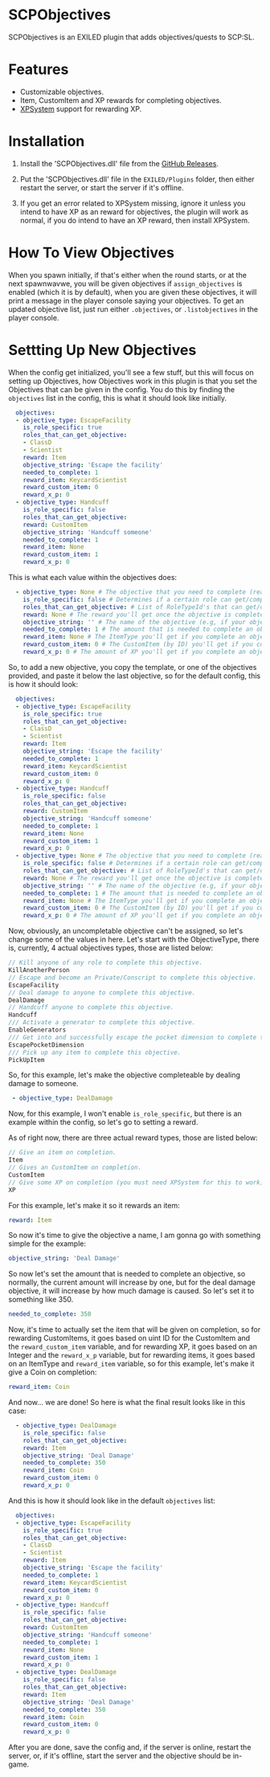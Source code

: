 # SCPObjectives
SCPObjectives is an EXILED plugin that adds objectives/quests to SCP:SL.

# Features
- Customizable objectives.
- Item, CustomItem and XP rewards for completing objectives.
- [XPSystem](https://github.com/RowpannSCP/XP) support for rewarding XP.

# Installation

1. Install the 'SCPObjectives.dll' file from the [GitHub Releases](https://github.com/kadotcom/SCPObjectives/releases/latest).

2. Put the 'SCPObjectives.dll' file in the ```EXILED/Plugins``` folder, then either restart the server, or start the server if it's offline.

3. If you get an error related to XPSystem missing, ignore it unless you intend to have XP as an reward for objectives, the plugin will work as normal, if you do intend to have an XP reward, then install XPSystem.

# How To View Objectives
When you spawn initially, if that's either when the round starts, or at the next spawnwavwe, you will be given objectives if ```assign_objectives``` is enabled (which it is by default), when you are given these objectives, it will print a message in the player console saying your objectives. To get an updated objective list, just run either ```.objectives```, or ```.listobjectives``` in the player console.

# Settting Up New Objectives
When the config get initialized, you'll see a few stuff, but this will focus on setting up Objectives, how Objectives work in this plugin is that you set the Objectives that can be given in the config. You do this by finding the ```objectives``` list in the config, this is what it should look like initially.
```yaml
  objectives:
  - objective_type: EscapeFacility
    is_role_specific: true
    roles_that_can_get_objective:
    - ClassD
    - Scientist
    reward: Item
    objective_string: 'Escape the facility'
    needed_to_complete: 1
    reward_item: KeycardScientist
    reward_custom_item: 0
    reward_x_p: 0
  - objective_type: Handcuff
    is_role_specific: false
    roles_that_can_get_objective: 
    reward: CustomItem
    objective_string: 'Handcuff someone'
    needed_to_complete: 1
    reward_item: None
    reward_custom_item: 1
    reward_x_p: 0
```
This is what each value within the objectives does:
```yaml
  - objective_type: None # The objective that you need to complete (read below for each ObjectiveType)
    is_role_specific: false # Determines if a certain role can get/complete the objective.
    roles_that_can_get_objective: # List of RoleTypeId's that can get/complete the objective if is_role_specific' is enabled.
    reward: None # The reward you'll get once the objective is completed (read below for each RewardType)
    objective_string: '' # The name of the objective (e.g, if your objective is on escaping, you can call it something like 'Escape The Facility')
    needed_to_complete: 1 # The amount that is needed to complete an objective.
    reward_item: None # The ItemType you'll get if you complete an objective
    reward_custom_item: 0 # The CustomItem (by ID) you'll get if you complete an objective
    reward_x_p: 0 # The amount of XP you'll get if you complete an objective.
```
So, to add a new objective, you copy the template, or one of the objectives provided, and paste it below the last objective, so for the default config, this is how it should look:
```yaml
  objectives:
  - objective_type: EscapeFacility
    is_role_specific: true
    roles_that_can_get_objective:
    - ClassD
    - Scientist
    reward: Item
    objective_string: 'Escape the facility'
    needed_to_complete: 1
    reward_item: KeycardScientist
    reward_custom_item: 0
    reward_x_p: 0
  - objective_type: Handcuff
    is_role_specific: false
    roles_that_can_get_objective: 
    reward: CustomItem
    objective_string: 'Handcuff someone'
    needed_to_complete: 1
    reward_item: None
    reward_custom_item: 1
    reward_x_p: 0
  - objective_type: None # The objective that you need to complete (read below for each ObjectiveType)
    is_role_specific: false # Determines if a certain role can get/complete the objective.
    roles_that_can_get_objective: # List of RoleTypeId's that can get/complete the objective if is_role_specific' is enabled.
    reward: None # The reward you'll get once the objective is completed (read below for each RewardType)
    objective_string: '' # The name of the objective (e.g, if your objective is on escaping, you can call it something like 'Escape The Facility')
    needed_to_complete: 1 # The amount that is needed to complete an objective.
    reward_item: None # The ItemType you'll get if you complete an objective
    reward_custom_item: 0 # The CustomItem (by ID) you'll get if you complete an objective
    reward_x_p: 0 # The amount of XP you'll get if you complete an objective.
```
Now, obviously, an uncompletable objective can't be assigned, so let's change some of the values in here. Let's start with the ObjectiveType, there is, currently, 4 actual objectives types, those are listed below:
```csharp
// Kill anyone of any role to complete this objective.
KillAnotherPerson
// Escape and become an Private/Conscript to complete this objective.
EscapeFacility
// Deal damage to anyone to complete this objective.
DealDamage
// Handcuff anyone to complete this objective.
Handcuff
/// Activate a generator to complete this objective.
EnableGenerators
/// Get into and successfully escape the pocket dimension to complete this objective.
EscapePocketDimension
/// Pick up any item to complete this objective.
PickUpItem
```
So, for this example, let's make the objective completeable by dealing damage to someone.
```yaml
 - objective_type: DealDamage
```
Now, for this example, I won't enable ```is_role_specific```, but there is an example within the config, so let's go to setting a reward.

As of right now, there are three actual reward types, those are listed below:
```csharp
// Give an item on completion.
Item
// Gives an CustomItem on completion.
CustomItem
// Give some XP on completion (you must need XPSystem for this to work)
XP
```
For this example, let's make it so it rewards an item:
```yaml
reward: Item
```
So now it's time to give the objective a name, I am gonna go with something simple for the example:
```yaml
objective_string: 'Deal Damage'
```
So now let's set the amount that is needed to complete an objective, so normally, the current amount will increase by one, but for the deal damage objective, it will increase by how much damage is caused. So let's set it to something like 350.
```yaml
needed_to_complete: 350
```
Now, it's time to actually set the item that will be given on completion, so for rewarding CustomItems, it goes based on uint ID for the CustomItem and the ```reward_custom_item``` variable, and for rewarding XP, it goes based on an Integer and the ```reward_x_p``` variable, but for rewarding items, it goes based on an ItemType and ```reward_item``` variable, so for this example, let's make it give a Coin on completion:
```yaml
reward_item: Coin
```
And now... we are done! So here is what the final result looks like in this case:
```yaml
  - objective_type: DealDamage
    is_role_specific: false
    roles_that_can_get_objective: 
    reward: Item
    objective_string: 'Deal Damage'
    needed_to_complete: 350
    reward_item: Coin
    reward_custom_item: 0
    reward_x_p: 0
```
And this is how it should look like in the default ```objectives``` list:
```yaml
  objectives:
  - objective_type: EscapeFacility
    is_role_specific: true
    roles_that_can_get_objective:
    - ClassD
    - Scientist
    reward: Item
    objective_string: 'Escape the facility'
    needed_to_complete: 1
    reward_item: KeycardScientist
    reward_custom_item: 0
    reward_x_p: 0
  - objective_type: Handcuff
    is_role_specific: false
    roles_that_can_get_objective: 
    reward: CustomItem
    objective_string: 'Handcuff someone'
    needed_to_complete: 1
    reward_item: None
    reward_custom_item: 1
    reward_x_p: 0
  - objective_type: DealDamage
    is_role_specific: false
    roles_that_can_get_objective: 
    reward: Item
    objective_string: 'Deal Damage'
    needed_to_complete: 350
    reward_item: Coin
    reward_custom_item: 0
    reward_x_p: 0
```
After you are done, save the config and, if the server is online, restart the server, or, if it's offline, start the server and the objective should be in-game.
